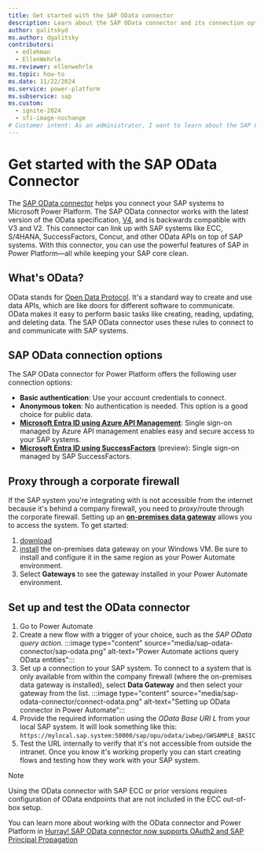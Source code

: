 ```yaml
---
title: Get started with the SAP OData connector
description: Learn about the SAP OData connector and its connection options so you can connect and extend your SAP data in Microsoft Power Platform .
author: galitskyd
ms.author: dgalitsky
contributors:
  - edlehman
  - EllenWehrle
ms.reviewer: ellenwehrle
ms.topic: how-to
ms.date: 11/22/2024
ms.service: power-platform
ms.subservice: sap
ms.custom:
  - ignite-2024
  - sfi-image-nochange
# Customer intent: As an administrator, I want to learn about the SAP OData connector, so I can connect Power Platform to SAP.
---
```


# Get started with the SAP OData Connector

The [SAP OData connector](/connectors/sapodata/) helps you connect your SAP systems to Microsoft Power Platform. The SAP OData connector works with the latest version of the OData specification, [V4](https://docs.oasis-open.org/odata/odata/v4.01/odata-v4.01-part1-protocol.html), and is backwards compatible with V3 and V2. This connector can link up with SAP systems like ECC, S/4HANA, SuccessFactors, Concur, and other OData APIs on top of SAP systems. With this connector, you can use the powerful features of SAP in Power Platform—all while keeping your SAP core clean.

## What's OData?

OData stands for [Open Data Protocol](/odata/overview). It's a standard way to create and use data APIs, which are like doors for different software to communicate. OData makes it easy to perform basic tasks like creating, reading, updating, and deleting data. The SAP OData connector uses these rules to connect to and communicate with SAP systems.

## SAP OData connection options

The SAP OData connector for Power Platform offers the following user connection options:

- **Basic authentication**: Use your account credentials to connect.
- **Anonymous token**: No authentication is needed. This option is a good choice for public data.
- **[Microsoft Entra ID using Azure API Management](./entra-id-apim-oauth.md)**: Single sign-on managed by Azure API management enables easy and secure access to your SAP systems.
- **[Microsoft Entra ID using SuccessFactors](./entra-id-using-successfactors.md)** (preview): Single sign-on managed by SAP SuccessFactors.

## Proxy through a corporate firewall

If the SAP system you're integrating with is not accessible from the internet because it's behind a company firewall, you need to *proxy*/route through the corporate firewall. Setting up an **[on-premises data gateway](/data-integration/gateway/)** allows you to access the system. To get started:

1. [download](https://aka.ms/opdg)
1. [install](/data-integration/gateway/service-gateway-install#download-and-install-a-standard-gateway) the on-premises data gateway on your Windows VM. Be sure to install and configure it in the same region as your Power Automate environment.
1. Select **Gateways** to see the gateway installed in your Power Automate environment.

## Set up and test the OData connector

1. Go to Power Automate
1. Create a new flow with a trigger of your choice, such as the *SAP OData query action*.
:::image type="content" source="media/sap-odata-connector/sap-odata.png" alt-text="Power Automate actions query OData entities":::
1. Set up a connection to your SAP system. To connect to a system that is only available from within the company firewall (where the on-premises data gateway is installed), select **Data Gateway** and then select your gateway from the list.
:::image type="content" source="media/sap-odata-connector/connect-odata.png" alt-text="Setting up OData connector in Power Automate":::
1. Provide the required information using the *OData Base URI L* from your local SAP system. It will look something like this:
`https://mylocal.sap.system:50000/sap/opu/odata/iwbep/GWSAMPLE_BASIC`
1. Test the URL internally to verify that it's not accessible from outside the intranet. Once you know it's working properly you can start creating flows and testing how they work with your SAP system.

> [!NOTE]
> Using the OData connector with SAP ECC or prior versions requires configuration of OData endpoints that are not included in the ECC out-of-box setup.

You can learn more about working with the OData connector and Power Platform in [Hurray! SAP OData connector now supports OAuth2 and SAP Principal Propagation](<https://community.powerplatform.com/blogs/post/?postid=c6a609ab-3556-ef11-a317-6045bda95bf0>)
